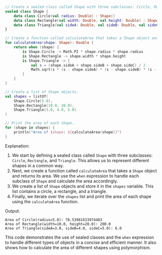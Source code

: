 ```kotlin
// Create a sealed class called Shape with three subclasses: Circle, Rectangle, and Triangle.
sealed class Shape {
    data class Circle(val radius: Double) : Shape()
    data class Rectangle(val width: Double, val height: Double) : Shape()
    data class Triangle(val sideA: Double, val sideB: Double, val sideC: Double) : Shape()
}

// Create a function called calculateArea that takes a Shape object and returns its area.
fun calculateArea(shape: Shape): Double {
    return when (shape) {
        is Shape.Circle -> Math.PI * shape.radius * shape.radius
        is Shape.Rectangle -> shape.width * shape.height
        is Shape.Triangle -> {
            val s = (shape.sideA + shape.sideB + shape.sideC) / 2
            Math.sqrt(s * (s - shape.sideA) * (s - shape.sideB) * (s - shape.sideC))
        }
    }
}

// Create a list of Shape objects.
val shapes = listOf(
    Shape.Circle(5.0),
    Shape.Rectangle(10.0, 20.0),
    Shape.Triangle(3.0, 4.0, 5.0)
)

// Print the area of each shape.
for (shape in shapes) {
    println("Area of $shape: ${calculateArea(shape)}")
}
```

Explanation:

1. We start by defining a sealed class called `Shape` with three subclasses: `Circle`, `Rectangle`, and `Triangle`. This allows us to represent different shapes in a common way.
2. Next, we create a function called `calculateArea` that takes a `Shape` object and returns its area. We use the `when` expression to handle each subclass of `Shape` and calculate the area accordingly.
3. We create a list of `Shape` objects and store it in the `shapes` variable. This list contains a circle, a rectangle, and a triangle.
4. Finally, we iterate over the `shapes` list and print the area of each shape using the `calculateArea` function.

Output:

```
Area of Circle(radius=5.0): 78.53981633974483
Area of Rectangle(width=10.0, height=20.0): 200.0
Area of Triangle(sideA=3.0, sideB=4.0, sideC=5.0): 6.0
```

This code demonstrates the use of sealed classes and the `when` expression to handle different types of objects in a concise and efficient manner. It also shows how to calculate the area of different shapes using polymorphism.